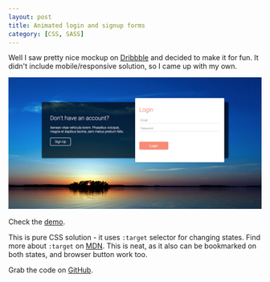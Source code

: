 ```yaml
---
layout: post
title: Animated login and signup forms
category: [CSS, SASS]
---
```


Well I saw pretty nice mockup on [Dribbble](https://dribbble.com/shots/2311260-Day-1-Sign-Up-and-Login-Animated-Download-Template)
and decided to make it for fun. It didn't include mobile/responsive solution, so I came up with my own.

<a href="http://stanko.github.io/animated-onboarding/">
  <img src="/public/img/projects/animated-onboarding.png" alt="Demo - Animated login and signup forms">
</a>

Check the [demo](http://stanko.github.io/animated-onboarding/).

This is pure CSS solution - it uses `:target` selector for changing states.
Find more about `:target` on [MDN](https://developer.mozilla.org/en-US/docs/Web/CSS/:target).
This is neat, as it also can be bookmarked on both states, and browser button work too.

Grab the code on [GitHub](https://github.com/Stanko/animated-onboarding).
